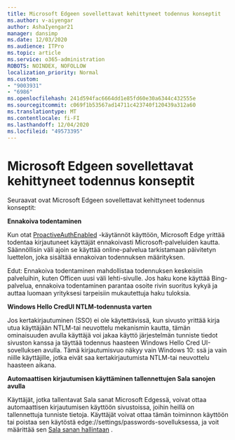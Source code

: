 ```yaml
---
title: Microsoft Edgeen sovellettavat kehittyneet todennus konseptit
ms.author: v-aiyengar
author: AshaIyengar21
manager: dansimp
ms.date: 12/03/2020
ms.audience: ITPro
ms.topic: article
ms.service: o365-administration
ROBOTS: NOINDEX, NOFOLLOW
localization_priority: Normal
ms.custom:
- "9003931"
- "6986"
ms.openlocfilehash: 241d594fac6664dd1e85fd60e30a6344c432555e
ms.sourcegitcommit: c069f1b53567ad14711c423740f120439a312a60
ms.translationtype: MT
ms.contentlocale: fi-FI
ms.lasthandoff: 12/04/2020
ms.locfileid: "49573395"
---
```

# <a name="advanced-authentication-concepts-applicable-to-microsoft-edge"></a>Microsoft Edgeen sovellettavat kehittyneet todennus konseptit

Seuraavat ovat Microsoft Edgeen sovellettavat kehittyneet todennus konseptit:

**Ennakoiva todentaminen**

Kun otat [ProactiveAuthEnabled](https://go.microsoft.com/fwlink/?linkid=2134621) -käytännöt käyttöön, Microsoft Edge yrittää todentaa kirjautuneet käyttäjät ennakoivasti Microsoft-palveluiden kautta. Säännöllisin väli ajoin se käyttää online-palvelua tarkistamaan päivitetyn luettelon, joka sisältää ennakoivan todennuksen määrityksen.

Edut: Ennakoiva todentaminen mahdollistaa todennuksen keskeisiin palveluihin, kuten Officen uusi väli lehti-sivulle. Jos haku kone käyttää Bing-palvelua, ennakoiva todentaminen parantaa osoite rivin suoritus kykyä ja auttaa luomaan yrityksesi tarpeisiin mukautettuja haku tuloksia.

**Windows Hello CredUI NTLM-todennusta varten**

Jos kertakirjautuminen (SSO) ei ole käytettävissä, kun sivusto yrittää kirja utua käyttäjään NTLM-tai neuvottelu mekanismin kautta, tämän ominaisuuden avulla käyttäjä voi jakaa käyttö järjestelmän tunniste tiedot sivuston kanssa ja täyttää todennus haasteen Windows Hello Cred UI-sovelluksen avulla. Tämä kirjautumisvuo näkyy vain Windows 10: ssä ja vain niille käyttäjille, jotka eivät saa kertakirjautumista NTLM-tai neuvottelu haasteen aikana.

**Automaattisen kirjautumisen käyttäminen tallennettujen Sala sanojen avulla**

Käyttäjät, jotka tallentavat Sala sanat Microsoft Edgessä, voivat ottaa automaattisen kirjautumisen käyttöön sivustoissa, joihin heillä on tallennettuja tunniste tietoja. Käyttäjät voivat ottaa tämän toiminnon käyttöön tai poistaa sen käytöstä edge://settings/passwords-sovelluksessa, ja voit määrittää sen [Sala sanan hallintaan](https://go.microsoft.com/fwlink/?linkid=2134622) .
